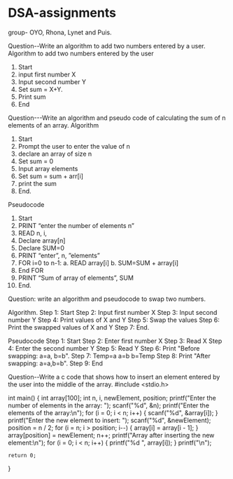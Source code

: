 # DSA-assignments
group- OYO, Rhona, Lynet  and Puis.

Question--Write an algorithm to add two numbers entered by a user.
Algorithm to add two numbers entered by the user

1.	Start
2.	input first number X
3.	Input second number Y
4.	Set sum = X+Y.
5.	Print sum
6.	End

Question---Write an algorithm and pseudo code of calculating the sum of n elements of an array.
Algorithm
1.	Start
2.	Prompt the user to enter the value of n
3.	declare an array of size n
4.	Set sum = 0
5.	Input array elements
6.	Set sum = sum + arr[i]
7.	print the sum
8.	End.
   
Pseudocode 
1.	Start 
2.	PRINT “enter the number of elements n”
3.	READ n, i,
4.	Declare array[n]
5.	Declare SUM=0
6.	PRINT “enter”, n, ”elements”
7.	FOR i=0 to n-1:
a.	READ array[i]
b.	SUM=SUM + array[i]
8.	End FOR
9.	PRINT “Sum of array of elements”, SUM
10.	End.

Question: write an algorithm and pseudocode to swap two numbers.

Algorithm.
Step 1: Start
Step 2: Input first number X
Step 3: Input second number Y
Step 4: Print values of X and Y
Step 5: Swap the values
Step 6: Print the swapped values of X and Y
Step 7: End.

Pseudocode
Step 1: Start
Step 2: Enter first number X
Step 3: Read X
Step 4: Enter the second number Y
Step 5: Read Y
Step 6: Print "Before swapping: a=a, b=b".
Step 7: Temp=a
         a=b
         b=Temp
 Step 8: Print "After swapping: a=a,b=b".
 Step 9: End
 
Question--Write a c code that shows how to insert an element entered by the user into the middle of the array.
#include <stdio.h>

int main() {
    int array[100];
    int n, i, newElement, position;
    printf("Enter the number of elements in the array: ");
    scanf("%d", &n);
    printf("Enter the elements of the array:\n");
    for (i = 0; i < n; i++) {
        scanf("%d", &array[i]);
    }
    printf("Enter the new element to insert: ");
    scanf("%d", &newElement);
    position = n / 2;
    for (i = n; i > position; i--) {
        array[i] = array[i - 1];
    }
    array[position] = newElement;
    n++;
    printf("Array after inserting the new element:\n");
    for (i = 0; i < n; i++) {
        printf("%d ", array[i]);
    }
    printf("\n");

    return 0;
}
